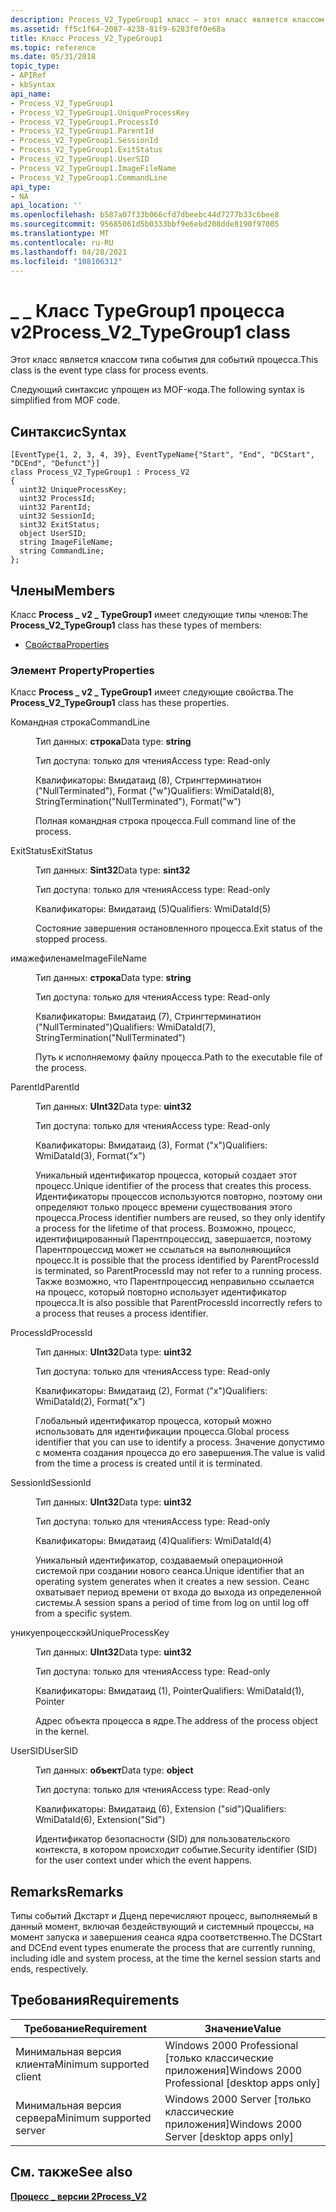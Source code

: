 ```yaml
---
description: Process_V2_TypeGroup1 класс — этот класс является классом типа события для событий процесса. Следующий синтаксис упрощен из MOF-кода.
ms.assetid: ff5c1f64-2087-4238-81f9-6283f0f0e68a
title: Класс Process_V2_TypeGroup1
ms.topic: reference
ms.date: 05/31/2018
topic_type:
- APIRef
- kbSyntax
api_name:
- Process_V2_TypeGroup1
- Process_V2_TypeGroup1.UniqueProcessKey
- Process_V2_TypeGroup1.ProcessId
- Process_V2_TypeGroup1.ParentId
- Process_V2_TypeGroup1.SessionId
- Process_V2_TypeGroup1.ExitStatus
- Process_V2_TypeGroup1.UserSID
- Process_V2_TypeGroup1.ImageFileName
- Process_V2_TypeGroup1.CommandLine
api_type:
- NA
api_location: ''
ms.openlocfilehash: b587a07f33b066cfd7dbeebc44d7277b33c6bee8
ms.sourcegitcommit: 95685061d5b0333bbf9e6ebd208dde8190f97005
ms.translationtype: MT
ms.contentlocale: ru-RU
ms.lasthandoff: 04/28/2021
ms.locfileid: "108106312"
---
```

# <a name="process_v2_typegroup1-class"></a><span data-ttu-id="c2527-104">\_ \_ Класс TypeGroup1 процесса v2</span><span class="sxs-lookup"><span data-stu-id="c2527-104">Process\_V2\_TypeGroup1 class</span></span>

<span data-ttu-id="c2527-105">Этот класс является классом типа события для событий процесса.</span><span class="sxs-lookup"><span data-stu-id="c2527-105">This class is the event type class for process events.</span></span>

<span data-ttu-id="c2527-106">Следующий синтаксис упрощен из MOF-кода.</span><span class="sxs-lookup"><span data-stu-id="c2527-106">The following syntax is simplified from MOF code.</span></span>

## <a name="syntax"></a><span data-ttu-id="c2527-107">Синтаксис</span><span class="sxs-lookup"><span data-stu-id="c2527-107">Syntax</span></span>

``` syntax
[EventType{1, 2, 3, 4, 39}, EventTypeName{"Start", "End", "DCStart", "DCEnd", "Defunct"}]
class Process_V2_TypeGroup1 : Process_V2
{
  uint32 UniqueProcessKey;
  uint32 ProcessId;
  uint32 ParentId;
  uint32 SessionId;
  sint32 ExitStatus;
  object UserSID;
  string ImageFileName;
  string CommandLine;
};
```

## <a name="members"></a><span data-ttu-id="c2527-108">Члены</span><span class="sxs-lookup"><span data-stu-id="c2527-108">Members</span></span>

<span data-ttu-id="c2527-109">Класс **Process \_ v2 \_ TypeGroup1** имеет следующие типы членов:</span><span class="sxs-lookup"><span data-stu-id="c2527-109">The **Process\_V2\_TypeGroup1** class has these types of members:</span></span>

-   [<span data-ttu-id="c2527-110">Свойства</span><span class="sxs-lookup"><span data-stu-id="c2527-110">Properties</span></span>](#properties)

### <a name="properties"></a><span data-ttu-id="c2527-111">Элемент Property</span><span class="sxs-lookup"><span data-stu-id="c2527-111">Properties</span></span>

<span data-ttu-id="c2527-112">Класс **Process \_ v2 \_ TypeGroup1** имеет следующие свойства.</span><span class="sxs-lookup"><span data-stu-id="c2527-112">The **Process\_V2\_TypeGroup1** class has these properties.</span></span>

<dl> <dt>

<span data-ttu-id="c2527-113">Командная строка</span><span class="sxs-lookup"><span data-stu-id="c2527-113">CommandLine</span></span>
</dt> <dd> <dl> <dt>

<span data-ttu-id="c2527-114">Тип данных: **строка**</span><span class="sxs-lookup"><span data-stu-id="c2527-114">Data type: **string**</span></span>
</dt> <dt>

<span data-ttu-id="c2527-115">Тип доступа: только для чтения</span><span class="sxs-lookup"><span data-stu-id="c2527-115">Access type: Read-only</span></span>
</dt> <dt>

<span data-ttu-id="c2527-116">Квалификаторы: Вмидатаид (8), Стрингтерминатион ("NullTerminated"), Format ("w")</span><span class="sxs-lookup"><span data-stu-id="c2527-116">Qualifiers: WmiDataId(8), StringTermination("NullTerminated"), Format("w")</span></span>
</dt> </dl>

<span data-ttu-id="c2527-117">Полная командная строка процесса.</span><span class="sxs-lookup"><span data-stu-id="c2527-117">Full command line of the process.</span></span>

</dd> <dt>

<span data-ttu-id="c2527-118">ExitStatus</span><span class="sxs-lookup"><span data-stu-id="c2527-118">ExitStatus</span></span>
</dt> <dd> <dl> <dt>

<span data-ttu-id="c2527-119">Тип данных: **Sint32**</span><span class="sxs-lookup"><span data-stu-id="c2527-119">Data type: **sint32**</span></span>
</dt> <dt>

<span data-ttu-id="c2527-120">Тип доступа: только для чтения</span><span class="sxs-lookup"><span data-stu-id="c2527-120">Access type: Read-only</span></span>
</dt> <dt>

<span data-ttu-id="c2527-121">Квалификаторы: Вмидатаид (5)</span><span class="sxs-lookup"><span data-stu-id="c2527-121">Qualifiers: WmiDataId(5)</span></span>
</dt> </dl>

<span data-ttu-id="c2527-122">Состояние завершения остановленного процесса.</span><span class="sxs-lookup"><span data-stu-id="c2527-122">Exit status of the stopped process.</span></span>

</dd> <dt>

<span data-ttu-id="c2527-123">имажефиленаме</span><span class="sxs-lookup"><span data-stu-id="c2527-123">ImageFileName</span></span>
</dt> <dd> <dl> <dt>

<span data-ttu-id="c2527-124">Тип данных: **строка**</span><span class="sxs-lookup"><span data-stu-id="c2527-124">Data type: **string**</span></span>
</dt> <dt>

<span data-ttu-id="c2527-125">Тип доступа: только для чтения</span><span class="sxs-lookup"><span data-stu-id="c2527-125">Access type: Read-only</span></span>
</dt> <dt>

<span data-ttu-id="c2527-126">Квалификаторы: Вмидатаид (7), Стрингтерминатион ("NullTerminated")</span><span class="sxs-lookup"><span data-stu-id="c2527-126">Qualifiers: WmiDataId(7), StringTermination("NullTerminated")</span></span>
</dt> </dl>

<span data-ttu-id="c2527-127">Путь к исполняемому файлу процесса.</span><span class="sxs-lookup"><span data-stu-id="c2527-127">Path to the executable file of the process.</span></span>

</dd> <dt>

<span data-ttu-id="c2527-128">ParentId</span><span class="sxs-lookup"><span data-stu-id="c2527-128">ParentId</span></span>
</dt> <dd> <dl> <dt>

<span data-ttu-id="c2527-129">Тип данных: **UInt32**</span><span class="sxs-lookup"><span data-stu-id="c2527-129">Data type: **uint32**</span></span>
</dt> <dt>

<span data-ttu-id="c2527-130">Тип доступа: только для чтения</span><span class="sxs-lookup"><span data-stu-id="c2527-130">Access type: Read-only</span></span>
</dt> <dt>

<span data-ttu-id="c2527-131">Квалификаторы: Вмидатаид (3), Format ("x")</span><span class="sxs-lookup"><span data-stu-id="c2527-131">Qualifiers: WmiDataId(3), Format("x")</span></span>
</dt> </dl>

<span data-ttu-id="c2527-132">Уникальный идентификатор процесса, который создает этот процесс.</span><span class="sxs-lookup"><span data-stu-id="c2527-132">Unique identifier of the process that creates this process.</span></span> <span data-ttu-id="c2527-133">Идентификаторы процессов используются повторно, поэтому они определяют только процесс времени существования этого процесса.</span><span class="sxs-lookup"><span data-stu-id="c2527-133">Process identifier numbers are reused, so they only identify a process for the lifetime of that process.</span></span> <span data-ttu-id="c2527-134">Возможно, процесс, идентифицированный Парентпроцессид, завершается, поэтому Парентпроцессид может не ссылаться на выполняющийся процесс.</span><span class="sxs-lookup"><span data-stu-id="c2527-134">It is possible that the process identified by ParentProcessId is terminated, so ParentProcessId may not refer to a running process.</span></span> <span data-ttu-id="c2527-135">Также возможно, что Парентпроцессид неправильно ссылается на процесс, который повторно использует идентификатор процесса.</span><span class="sxs-lookup"><span data-stu-id="c2527-135">It is also possible that ParentProcessId incorrectly refers to a process that reuses a process identifier.</span></span>

</dd> <dt>

<span data-ttu-id="c2527-136">ProcessId</span><span class="sxs-lookup"><span data-stu-id="c2527-136">ProcessId</span></span>
</dt> <dd> <dl> <dt>

<span data-ttu-id="c2527-137">Тип данных: **UInt32**</span><span class="sxs-lookup"><span data-stu-id="c2527-137">Data type: **uint32**</span></span>
</dt> <dt>

<span data-ttu-id="c2527-138">Тип доступа: только для чтения</span><span class="sxs-lookup"><span data-stu-id="c2527-138">Access type: Read-only</span></span>
</dt> <dt>

<span data-ttu-id="c2527-139">Квалификаторы: Вмидатаид (2), Format ("x")</span><span class="sxs-lookup"><span data-stu-id="c2527-139">Qualifiers: WmiDataId(2), Format("x")</span></span>
</dt> </dl>

<span data-ttu-id="c2527-140">Глобальный идентификатор процесса, который можно использовать для идентификации процесса.</span><span class="sxs-lookup"><span data-stu-id="c2527-140">Global process identifier that you can use to identify a process.</span></span> <span data-ttu-id="c2527-141">Значение допустимо с момента создания процесса до его завершения.</span><span class="sxs-lookup"><span data-stu-id="c2527-141">The value is valid from the time a process is created until it is terminated.</span></span>

</dd> <dt>

<span data-ttu-id="c2527-142">SessionId</span><span class="sxs-lookup"><span data-stu-id="c2527-142">SessionId</span></span>
</dt> <dd> <dl> <dt>

<span data-ttu-id="c2527-143">Тип данных: **UInt32**</span><span class="sxs-lookup"><span data-stu-id="c2527-143">Data type: **uint32**</span></span>
</dt> <dt>

<span data-ttu-id="c2527-144">Тип доступа: только для чтения</span><span class="sxs-lookup"><span data-stu-id="c2527-144">Access type: Read-only</span></span>
</dt> <dt>

<span data-ttu-id="c2527-145">Квалификаторы: Вмидатаид (4)</span><span class="sxs-lookup"><span data-stu-id="c2527-145">Qualifiers: WmiDataId(4)</span></span>
</dt> </dl>

<span data-ttu-id="c2527-146">Уникальный идентификатор, создаваемый операционной системой при создании нового сеанса.</span><span class="sxs-lookup"><span data-stu-id="c2527-146">Unique identifier that an operating system generates when it creates a new session.</span></span> <span data-ttu-id="c2527-147">Сеанс охватывает период времени от входа до выхода из определенной системы.</span><span class="sxs-lookup"><span data-stu-id="c2527-147">A session spans a period of time from log on until log off from a specific system.</span></span>

</dd> <dt>

<span data-ttu-id="c2527-148">уникуепроцесскэй</span><span class="sxs-lookup"><span data-stu-id="c2527-148">UniqueProcessKey</span></span>
</dt> <dd> <dl> <dt>

<span data-ttu-id="c2527-149">Тип данных: **UInt32**</span><span class="sxs-lookup"><span data-stu-id="c2527-149">Data type: **uint32**</span></span>
</dt> <dt>

<span data-ttu-id="c2527-150">Тип доступа: только для чтения</span><span class="sxs-lookup"><span data-stu-id="c2527-150">Access type: Read-only</span></span>
</dt> <dt>

<span data-ttu-id="c2527-151">Квалификаторы: Вмидатаид (1), Pointer</span><span class="sxs-lookup"><span data-stu-id="c2527-151">Qualifiers: WmiDataId(1), Pointer</span></span>
</dt> </dl>

<span data-ttu-id="c2527-152">Адрес объекта процесса в ядре.</span><span class="sxs-lookup"><span data-stu-id="c2527-152">The address of the process object in the kernel.</span></span>

</dd> <dt>

<span data-ttu-id="c2527-153">UserSID</span><span class="sxs-lookup"><span data-stu-id="c2527-153">UserSID</span></span>
</dt> <dd> <dl> <dt>

<span data-ttu-id="c2527-154">Тип данных: **объект**</span><span class="sxs-lookup"><span data-stu-id="c2527-154">Data type: **object**</span></span>
</dt> <dt>

<span data-ttu-id="c2527-155">Тип доступа: только для чтения</span><span class="sxs-lookup"><span data-stu-id="c2527-155">Access type: Read-only</span></span>
</dt> <dt>

<span data-ttu-id="c2527-156">Квалификаторы: Вмидатаид (6), Extension ("sid")</span><span class="sxs-lookup"><span data-stu-id="c2527-156">Qualifiers: WmiDataId(6), Extension("Sid")</span></span>
</dt> </dl>

<span data-ttu-id="c2527-157">Идентификатор безопасности (SID) для пользовательского контекста, в котором происходит событие.</span><span class="sxs-lookup"><span data-stu-id="c2527-157">Security identifier (SID) for the user context under which the event happens.</span></span>

</dd> </dl>

## <a name="remarks"></a><span data-ttu-id="c2527-158">Remarks</span><span class="sxs-lookup"><span data-stu-id="c2527-158">Remarks</span></span>

<span data-ttu-id="c2527-159">Типы событий Дкстарт и Дценд перечисляют процесс, выполняемый в данный момент, включая бездействующий и системный процессы, на момент запуска и завершения сеанса ядра соответственно.</span><span class="sxs-lookup"><span data-stu-id="c2527-159">The DCStart and DCEnd event types enumerate the process that are currently running, including idle and system process, at the time the kernel session starts and ends, respectively.</span></span>

## <a name="requirements"></a><span data-ttu-id="c2527-160">Требования</span><span class="sxs-lookup"><span data-stu-id="c2527-160">Requirements</span></span>



| <span data-ttu-id="c2527-161">Требование</span><span class="sxs-lookup"><span data-stu-id="c2527-161">Requirement</span></span> | <span data-ttu-id="c2527-162">Значение</span><span class="sxs-lookup"><span data-stu-id="c2527-162">Value</span></span> |
|-------------------------------------|------------------------------------------------------------|
| <span data-ttu-id="c2527-163">Минимальная версия клиента</span><span class="sxs-lookup"><span data-stu-id="c2527-163">Minimum supported client</span></span><br/> | <span data-ttu-id="c2527-164">Windows 2000 Professional \[только классические приложения\]</span><span class="sxs-lookup"><span data-stu-id="c2527-164">Windows 2000 Professional \[desktop apps only\]</span></span><br/> |
| <span data-ttu-id="c2527-165">Минимальная версия сервера</span><span class="sxs-lookup"><span data-stu-id="c2527-165">Minimum supported server</span></span><br/> | <span data-ttu-id="c2527-166">Windows 2000 Server \[только классические приложения\]</span><span class="sxs-lookup"><span data-stu-id="c2527-166">Windows 2000 Server \[desktop apps only\]</span></span><br/>       |



## <a name="see-also"></a><span data-ttu-id="c2527-167">См. также</span><span class="sxs-lookup"><span data-stu-id="c2527-167">See also</span></span>

<dl> <dt>

[<span data-ttu-id="c2527-168">**Процесс \_ версии 2**</span><span class="sxs-lookup"><span data-stu-id="c2527-168">**Process\_V2**</span></span>](process-v2.md)
</dt> </dl>

 

 




